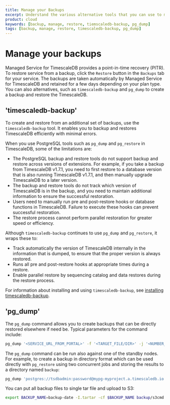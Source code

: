 ```yaml
---
title: Manage your Backups
excerpt: Understand the various alternative tools that you can use to manage your backups
product: cloud
keywords: [backup, manage, restore, tiemscaledb-backup, pg_dump]
tags: [backup, manage, restore, timescaledb-backup, pg_dump]
---
```


# Manage your backups
Managed Service for TimescaleDB provides a point-in-time recovery (PITR). To restore service from a backup, click the `Restore` button in the `Backups` tab for your service. The backups are taken automatically by Managed Service for TimescaleDB and retained for a few days depending on your plan type. You can also alternatives, such as `timescaledb-backup` and `pg_dump` to create a backup and restore the TimescaleDB.

## 'timescaledb-backup'
To create and restore from an additional set of backups, use the `timescaledb-backup` tool.
It enables you to backup and restores TimescaleDB efficiently with minimal errors.

When you use PostgreSQL tools such as `pg_dump` and `pg_restore` in TimescaleDB, some of the limitations are:
* The PostgreSQL backup and restore tools do not support backup and restore across versions of extensions. For example, if you take a backup from TimescaleDB v1.7.1, you need to first restore to a database version that is also running TimescaleDB v1.7.1, and then manually upgrade TimescaleDB to a later version.
* The backup and restore tools do not track which version of TimescaleDB is in the backup, and you need to maintain additional information to ensure the successful restoration.
* Users need to manually run pre and post-restore hooks or database functions in TimescaleDB. Failure to execute these hooks can prevent successful restoration.
* The restore process cannot perform parallel restoration for greater speed or efficiency.

Although `timescaledb-backup` continues to use `pg_dump` and `pg_restore`, it wraps these to:
* Track automatically the version of TimescaleDB internally in the information that is dumped, to ensure that the proper version is always restored. 
* Runs all pre and post-restore hooks at appropriate times during a restore.
* Enable parallel restore by sequencing catalog and data restores during the restore process.

For information about installing and using `timescaledb-backup`, see [installing timescaledb-backup][github-timescaledb].

## 'pg_dump'
The `pg_dump` command allows you to create backups that can be directly restored elsewhere if need be. Typical parameters for the command include:

```bash
pg_dump '<SERVICE_URL_FROM_PORTAL>' -f '<TARGET_FILE/DIR>' -j '<NUMBER_OF_JOBS>' -F '<BACKUP_FORMAT>'
```
The `pg_dump` command can be run also against one of the standby nodes. 
For example, to create a backup in directory format which can be used directly with `pg_restore` using two concurrent jobs and storing the results to a directory named `backup`:
```bash
pg_dump 'postgres://tsdbadmin:password@mypg-myproject.a.timescaledb.io:26882/defaultdb?sslmode=require' -f backup -j 2 -F directory
```
You can put all backup files to single tar file and upload to S3:
```bash
export BACKUP_NAME=backup-date -I.tartar -cf $BACKUP_NAME backup/s3cmd put $BACKUP_NAME s3://pg-backups/$BACKUP_NAME
```
[github-timescaledb]: https://github.com/timescale/timescaledb-backup/#installing-timescaledb-backup